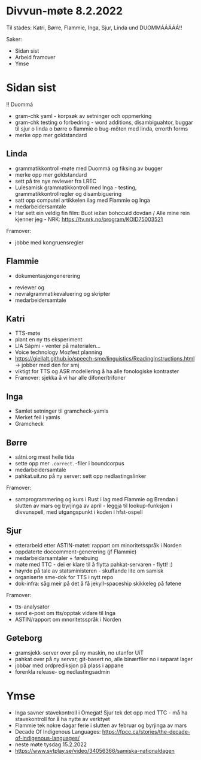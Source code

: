 # Divvun-møte 8.2.2022

Til stades: Katri, Børre, Flammie, Inga, Sjur, Linda und DUOMMÁÁÁÁÁ!!

Saker:
* Sidan sist
* Arbeid framover
* Ymse

# Sidan sist

!! Duommá
* gram-chk yaml - korpsøk av setninger och oppmerking
* gram-chk testing o forbedring - word additions, disambiguahtor, buggar til sjur o linda o børre o flammie o bug-möten med linda, errorth forms
* merke opp mer goldstandard

## Linda
* grammatikkontroll-møte med Duommá og fiksing av bugger
* merke opp mer goldstandard
* sett på tre nye reviewer fra LREC
* Lulesamisk grammatikkontroll med Inga - testing, grammatikkontrollregler og disambiguering
* satt opp computel artikkelen ilag med Flammie og Inga
* medarbeidersamtale
* Har sett ein veldig fin film: Buot iežan bohccuid dovdan / Alle mine rein kjenner jeg   - NRK: <https://tv.nrk.no/program/KOID75003521>

Framover:
- jobbe med kongruensregler

## Flammie
- dokumentasjongenerering
* reviewer og 
* nevralgrammatikevaluering og skripter
* medarbeidersamtale

## Katri
* TTS-møte
* plant en ny tts eksperiment
* LIA Sápmi - venter på materialen...
* Voice technology Mozfest planning
* <https://giellalt.github.io/speech-sme/linguistics/ReadingInstructions.html> -> jobber med den for smj 
* viktigt for TTS og ASR modellering å ha alle fonologiske kontraster 
* Framover: sjekka å vi har alle difoner/trifoner

## Inga
* Samlet setninger til gramcheck-yamls
* Merket feil i yamls
* Gramcheck

## Børre
* sátni.org mest heile tida
* sette opp mer `.correct.`-filer i boundcorpus
* medarbeidersamtale
* pahkat.uit.no på ny server: sett opp nedlastingslinker

Framover:
- samprogrammering og kurs i Rust i lag med Flammie og Brendan i slutten av mars og
  byrjinga av april - leggja til lookup-funksjon i divvunspell, med utgangspunkt i
  koden i hfst-ospell

## Sjur
- etterarbeid etter ASTIN-møtet: rapport om minoritetsspråk i Norden
- oppdaterte doccomment-generering (jf Flammie)
- medarbeidarsamtaler + førebuing
- møte med TTC - dei er klare til å flytta pahkat-servaren - flytt! :)
- høyrde på tale av statsministeren - skuffande lite om samisk
- organiserte sme-dok for TTS i nytt repo
- dok-infra: såg meir på det å få jekyll-spaceship skikkeleg på føtene

Framover:
- tts-analysator
- send e-post om tts/opptak vidare til Inga
- ASTIN/rapport om mnoritetsspråk i Norden

## Gøteborg
- gramsjekk-server over på ny maskin, no utanfor UiT
- pahkat over på ny servar, git-basert no, alle binærfiler no i separat lager
- jobbar med ordprediksjon på plass i appane
- forenkla release- og nedlastingsadmin

# Ymse
* Inga savner stavekontroll i Omegat! Sjur tek det opp med TTC - må ha stavekontroll
  for å ha nytte av verktyet
* Flammie tek nokre dagar ferie i slutten av februar og byrjinga av mars
* Decade Of Indigenous Languages: 
  <https://fpcc.ca/stories/the-decade-of-indigenous-languages/>
* neste møte tysdag 15.2.2022
* <https://www.svtplay.se/video/34056366/samiska-nationaldagen>
